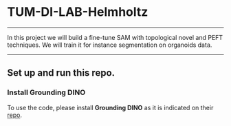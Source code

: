 # TUM-DI-LAB-Helmholtz

---
In this project we will build a fine-tune SAM with topological novel and PEFT techniques. We will train it for instance segmentation on organoids data.

---

## Set up and run this repo.

### Install Grounding DINO

To use the code, please install **Grounding DINO** as it is indicated on their [repo](https://github.com/IDEA-Research/GroundingDINO/tree/main).